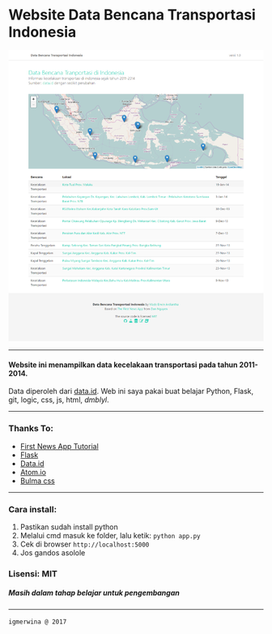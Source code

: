 Website Data Bencana Transportasi Indonesia
===

![alt text](https://github.com/igmerwina/bencana-transport-app/blob/master/static/capture.png "Screenshot")

---

#### Website ini menampilkan data kecelakaan transportasi pada tahun 2011-2014.
Data diperoleh dari [data.id](http://data.go.id/dataset/data-kecelakaan-transportasi-2). Web ini saya pakai buat belajar Python, Flask, git, logic, css, js, html, _dmblyl_.

---
### Thanks To:
- [First News App Tutorial][5]
- [Flask][1]
- [Data.id][2]
- [Atom.io][3]
- [Bulma css][4]

[1]: http://flask.pocoo.org/
[2]: http://www.data.id/
[3]: http://www.atom.io/
[4]: https://github.com/jgthms/bulma
[5]: https://first-news-app.readthedocs.io/en/latest/

---

### Cara install:
1. Pastikan sudah install python
2. Melalui cmd masuk ke folder, lalu ketik: ``` python app.py ```
3. Cek di browser `http://localhost:5000`
4. Jos gandos asolole

### **Lisensi: MIT**

##### Masih dalam tahap belajar untuk pengembangan

---

`igmerwina @ 2017`
